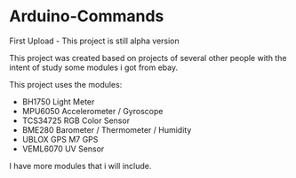 # Arduino-Commands

First Upload - This project is still alpha version


This project was created based on projects of several other people with the intent of study some modules i got from ebay.

This project uses the modules:
- BH1750         Light Meter
- MPU6050        Accelerometer / Gyroscope
- TCS34725       RGB Color Sensor
- BME280         Barometer / Thermometer / Humidity 
- UBLOX GPS M7   GPS
- VEML6070       UV Sensor


I have more modules that i will include.
